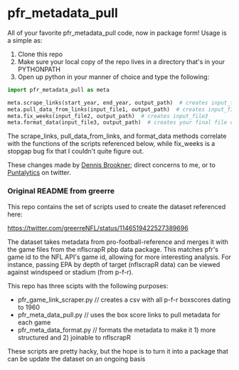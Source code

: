 # pfr_metadata_pull

All of your favorite pfr_metadata_pull code, now in package form!  Usage is a simple as:  
  
1. Clone this repo  
2. Make sure your local copy of the repo lives in a directory that's in your PYTHONPATH  
3. Open up python in your manner of choice and type the following:  
```python
import pfr_metadata_pull as meta

meta.scrape_links(start_year, end_year, output_path)  # creates input_file1
meta.pull_data_from_links(input_file1, output_path)  # creates input_file2
meta.fix_weeks(input_file2, output_path)  # creates input_file3
meta.format_data(input_file3, output_path)  # creates your final file of interest, with metadata for games in the desired range
```
The scrape_links, pull_data_from_links, and format_data methods correlate with the functions of the scripts referenced below, while fix_weeks is a stopgap bug fix that I couldn't quite figure out.

These changes made by [Dennis Brookner](https://github.com/dennisbrookner); direct concerns to me, or to [Puntalytics](https://twitter.com/ThePuntRunts) on twitter.

### Original README from greerre

This repo contains the set of scripts used to create the dataset referenced here:

https://twitter.com/greerreNFL/status/1146519422527389696

The dataset takes metadata from pro-football-reference and merges it with the game files from the nflscrapR pbp data package.
This matches pfr's game id to the NFL API's game id, allowing for more interesting analysis. For instance, passing EPA by depth of target (nflscrapR data) can be viewed against windspeed or stadium (from p-f-r).

This repo has three scipts with the following purposes:
- pfr_game_link_scraper.py // creates a csv with all p-f-r boxscores dating to 1960
- pfr_meta_data_pull.py    // uses the box score links to pull metadata for each game
- pfr_meta_data_format.py  // formats the metadata to make it 1) more structured and 2) joinable to nflscrapR

These scripts are pretty hacky, but the hope is to turn it into a package that can be update the dataset on an ongoing basis
